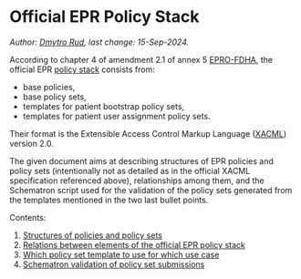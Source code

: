 # Official EPR Policy Stack

*Author: [Dmytro Rud](mailto:dmytro.rud@gmail.com), last change: 15-Sep-2024.*

According to chapter 4 of amendment 2.1 of annex 5 [EPRO-FDHA](https://www.fedlex.admin.ch/eli/oc/2023/221/de/annexes),
the official EPR [policy stack](https://github.com/ehealthsuisse/ch-epr-adr-ppq/tree/main/Privacy%20Policy%20Stack)
consists from:

* base policies,
* base policy sets,
* templates for patient bootstrap policy sets,
* templates for patient user assignment policy sets.

Their format is the Extensible Access Control Markup Language ([XACML](https://www.oasis-open.org/standard/xacmlv2-0/))
version 2.0.

The given document aims at describing structures of EPR policies and policy sets (intentionally not as detailed as
in the official XACML specification referenced above), relationships among them, and the Schematron script used
for the validation of the policy sets generated from the templates mentioned in the two last bullet points.

Contents:
1. [Structures of policies and policy sets](1_Structures.md)
2. [Relations between elements of the official EPR policy stack](2_Relations.md)
3. [Which policy set template to use for which use case](3_UseCases.md)
4. [Schematron validation of policy set submissions](4_Schematron.md)
